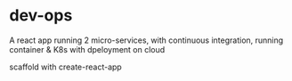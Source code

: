 # dev-ops
A react app running 2 micro-services, with continuous integration, running container & K8s with dpeloyment on cloud

scaffold with create-react-app
